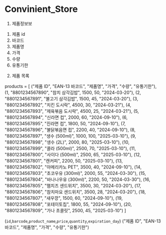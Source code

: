 # Convinient_Store

1. 제품정보보

1) 제품 id
2) 바코드
3) 제품명
4) 가격
5) 수량
6) 유통기한


2. 제품 목록

products = [
    ("제품 ID", "EAN-13 바코드", "제품명", "가격", "수량", "유통기한"),
    (1, "8801234567890", "참치 삼각김밥", 1500, 50, "2024-03-20"),
    (2, "8801234567891", "불고기 삼각김밥", 1500, 45, "2024-03-20"),
    (3, "8801234567892", "치킨 도시락", 4500, 30, "2024-03-21"),
    (4, "8801234567893", "제육볶음 도시락", 4500, 25, "2024-03-21"),
    (5, "8801234567894", "신라면 컵", 2000, 60, "2024-09-10"),
    (6, "8801234567895", "진라면 컵", 1800, 50, "2024-09-10"),
    (7, "8801234567896", "불닭볶음면 컵", 2200, 40, "2024-09-10"),
    (8, "8801234567897", "생수 (500ml)", 1000, 100, "2025-03-10"),
    (9, "8801234567898", "생수 (2L)", 2000, 80, "2025-03-10"),
    (10, "8801234567899", "콜라 (500ml)", 2500, 70, "2025-03-10"),
    (11, "8801234567800", "사이다 (500ml)", 2500, 65, "2025-03-10"),
    (12, "8801234567801", "캔커피", 2200, 50, "2025-03-10"),
    (13, "8801234567802", "아메리카노 PET", 3500, 40, "2024-09-10"),
    (14, "8801234567803", "초코우유 (300ml)", 2000, 55, "2024-03-30"),
    (15, "8801234567804", "바나나우유 (300ml)", 2200, 50, "2024-03-30"),
    (16, "8801234567805", "햄치즈 샌드위치", 3500, 30, "2024-03-20"),
    (17, "8801234567806", "참치마요 샌드위치", 3500, 28, "2024-03-20"),
    (18, "8801234567807", "새우깡", 1500, 60, "2024-09-10"),
    (19, "8801234567808", "포테이토칩", 1800, 55, "2024-09-10"),
    (20, "8801234567809", "가나 초콜릿", 2500, 45, "2025-03-10")
]

(`id`,`barcode`,`product_name`,`price`,`quantity`,`expiration_day`)
("제품 ID", "EAN-13 바코드", "제품명", "가격", "수량", "유통기한")